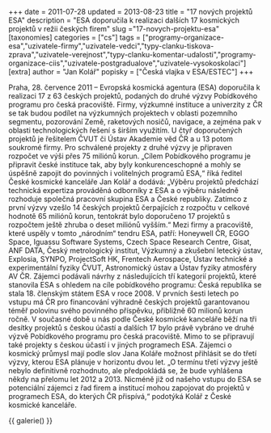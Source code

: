 +++
date = 2011-07-28
updated = 2013-08-23
title = "17 nových projektů ESA"
description = "ESA doporučila k realizaci dalších 17 kosmických projektů v režii českých firem"
slug ="17-novych-projektu-esa"
[taxonomies]
categories = ["cs"]
tags = ["programy-organizace-esa","uzivatele-firmy","uzivatele-vedci","typy-clanku-tiskova-zprava","uzivatele-verejnost","typy-clanku-komentar-udalosti","programy-organizace-ciis","uzivatele-postgradualove","uzivatele-vysokoskolaci"]
[extra]
author = "Jan Kolář"
popisky = ["Česká vlajka v ESA/ESTEC"]
+++

Praha, 28. července 2011 – Evropská kosmická agentura (ESA) doporučila k realizaci 17 z 63 českých projektů, podaných do druhé výzvy Pobídkového programu pro česká pracoviště. Firmy, výzkumné instituce a univerzity z ČR se tak budou podílet na výzkumných projektech v oblasti pozemního segmentu, pozorování Země, raketových nosičů, navigace, a zejména pak v oblasti technologických řešení s širším využitím. U čtyř doporučených projektů je řešitelem ČVUT či Ústav Akademie věd ČR a u 13 potom soukromé firmy. Pro schválené projekty z druhé výzvy je připraven rozpočet ve výši přes 75 miliónů korun. „Cílem Pobídkového programu je připravit české instituce tak, aby byly konkurenceschopné a mohly se úspěšně zapojit do povinných i volitelných programů ESA,“ říká ředitel České kosmické kanceláře Jan Kolář a dodává: „Výběru projektů předchází technická expertiza prováděná odborníky z ESA a o výběru následně rozhoduje společná pracovní skupina ESA a České republiky. Zatímco z první výzvy vzešlo 14 českých projektů čerpajících z rozpočtu v celkové hodnotě 65 miliónů korun, tentokrát bylo doporučeno 17 projektů s rozpočtem ještě zhruba o deset miliónů vyšším.“ Mezi firmy a pracoviště, které uspěly v tomto „národním“ tendru ESA, patří: Honeywell ČR, EGGO Space, Iguassu Software Systems, Czech Space Research Centre, Gisat, ANF DATA, Český metrologický institut, Výzkumný a zkušební letecký ústav, Explosia, SYNPO, ProjectSoft HK, Frentech Aerospace, Ústav technické a experimentální fyziky ČVUT, Astronomický ústav a Ústav fyziky atmosféry AV ČR. Zájemci podávali návrhy z následujících tří kategorií projektů, které stanovila ESA s ohledem na cíle pobídkového programu: Česká republika se stala 18. členským státem ESA v roce 2008. V prvních šesti letech po vstupu má ČR pro financování výhradně českých projektů garantovanou téměř polovinu svého povinného příspěvku, přibližně 60 milionů korun ročně. V současné době u nás podle České kosmické kanceláře běží na tři desítky projektů s českou účastí a dalších 17 bylo právě vybráno ve druhé výzvě Pobídkového programu pro česká pracoviště. Mimo to se připravují také projekty s českou účastí i v jiných programech ESA. Zájemci o kosmický průmysl mají podle slov Jana Koláře možnost přihlásit se do třetí výzvy, kterou ESA plánuje v horizontu dvou let. „O termínu třetí výzvy ještě nebylo definitivně rozhodnuto, ale předpokládá se, že bude vyhlášena někdy na přelomu let 2012 a 2013. Nicméně již od našeho vstupu do ESA se potenciální zájemci z řad firem a institucí mohou zapojovat do projektů v programech ESA, do kterých ČR přispívá,“ podotýká Kolář z České kosmické kanceláře.

{{ galerie() }}
